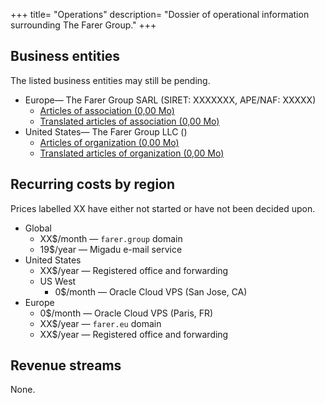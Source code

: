 +++
title= "Operations"
description= "Dossier of operational information surrounding The Farer Group."
+++

## Business entities
The listed business entities may still be pending.

- Europe— The Farer Group SARL (SIRET: XXXXXXX, APE/NAF: XXXXX)
  - [Articles of association (0,00 Mo)](#)
  - [Translated articles of association (0,00 Mo)](#)
- United States— The Farer Group LLC ()
  - [Articles of organization (0,00 Mo)](#)
  - [Translated articles of organization (0,00 Mo)](#)

## Recurring costs by region
Prices labelled XX have either not started or have not been decided upon.

- Global
  - XX$/month — `farer.group` domain
  - 19$/year — Migadu e-mail service
- United States
  - XX$/year — Registered office and forwarding
  - US West
    - 0$/month — Oracle Cloud VPS (San Jose, CA)
- Europe
  - 0$/month — Oracle Cloud VPS (Paris, FR)
  - XX$/year — `farer.eu` domain
  - XX$/year — Registered office and forwarding

## Revenue streams
None.